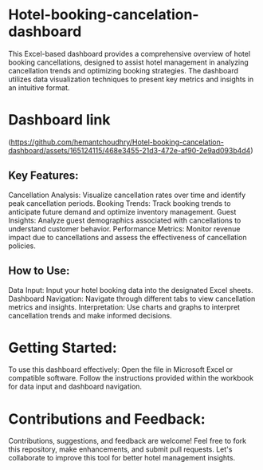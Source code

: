 # Hotel-booking-cancelation-dashboard
This Excel-based dashboard provides a comprehensive overview of hotel booking cancellations, designed to assist hotel management in analyzing cancellation trends and optimizing booking strategies. The dashboard utilizes data visualization techniques to present key metrics and insights in an intuitive format.

# Dashboard link
(https://github.com/hemantchoudhry/Hotel-booking-cancelation-dashboard/assets/165124115/468e3455-21d3-472e-af90-2e9ad093b4d4)

## Key Features:
Cancellation Analysis: Visualize cancellation rates over time and identify peak cancellation periods.
Booking Trends: Track booking trends to anticipate future demand and optimize inventory management.
Guest Insights: Analyze guest demographics associated with cancellations to understand customer behavior.
Performance Metrics: Monitor revenue impact due to cancellations and assess the effectiveness of cancellation policies.


## How to Use:
Data Input: Input your hotel booking data into the designated Excel sheets.
Dashboard Navigation: Navigate through different tabs to view cancellation metrics and insights.
Interpretation: Use charts and graphs to interpret cancellation trends and make informed decisions.

# Getting Started:
To use this dashboard effectively:
Open the file in Microsoft Excel or compatible software.
Follow the instructions provided within the workbook for data input and dashboard navigation.

# Contributions and Feedback:
Contributions, suggestions, and feedback are welcome! Feel free to fork this repository, make enhancements, and submit pull requests. Let's collaborate to improve this tool for better hotel management insights.
